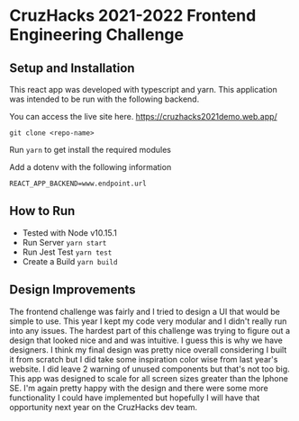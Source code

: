 # CruzHacks 2021-2022 Frontend Engineering Challenge
## Setup and Installation

This react app was developed with typescript and yarn.
This application was intended to be run with the following backend.

You can access the live site here.
https://cruzhacks2021demo.web.app/

`git clone <repo-name>`

Run `yarn` to get install the required modules

Add a dotenv with the following information
```  
REACT_APP_BACKEND=www.endpoint.url
```

## How to Run
   * Tested with Node v10.15.1
   * Run Server `yarn start`
   * Run Jest Test `yarn test`
   * Create a Build `yarn build`

## Design Improvements
The frontend challenge was fairly and I tried to design a UI that would be simple to use. This year I kept my code very modular and I didn't really run into any issues. The hardest part of this challenge was trying to figure out a design that looked nice and and was intuitive. I guess this is why we have designers. I think my final design was pretty nice overall considering I built it from scratch but I did take some inspiration color wise from last year's website. I did leave 2 warning of unused components but that's not too big. This app was designed to scale for all screen sizes greater than the Iphone SE. I'm again pretty happy with the design and there were some more functionality I could have implemented but hopefully I will have that opportunity next year on the CruzHacks dev team.